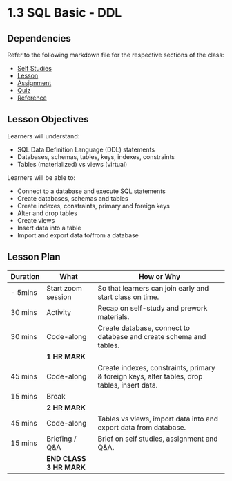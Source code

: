 # 1.3 SQL Basic - DDL

## Dependencies

Refer to the following markdown file for the respective sections of the class:

- [Self Studies](./studies.md)
- [Lesson](./lesson.md)
- [Assignment](./assignment.md)
- [Quiz](./quiz.md)
- [Reference](./reference.md)

## Lesson Objectives

Learners will understand:

- SQL Data Definition Language (DDL) statements
- Databases, schemas, tables, keys, indexes, constraints
- Tables (materialized) vs views (virtual)

Learners will be able to:

- Connect to a database and execute SQL statements
- Create databases, schemas and tables
- Create indexes, constraints, primary and foreign keys
- Alter and drop tables
- Create views
- Insert data into a table
- Import and export data to/from a database

## Lesson Plan

| Duration | What                    | How or Why                                                                                   |
| -------- | ----------------------- | -------------------------------------------------------------------------------------------- |
| - 5mins  | Start zoom session      | So that learners can join early and start class on time.                                     |
| 30 mins  | Activity                | Recap on self-study and prework materials.                                                   |
| 30 mins  | Code-along              | Create database, connect to database and create schema and tables.                           |
|          | **1 HR MARK**           |
| 45 mins  | Code-along              | Create indexes, constraints, primary & foreign keys, alter tables, drop tables, insert data. |
| 15 mins  | Break                   |                                                                                              |
|          | **2 HR MARK**           |
| 45 mins  | Code-along              | Tables vs views, import data into and export data from database.                             |
| 15 mins  | Briefing / Q&A          | Brief on self studies, assignment and Q&A.                                                   |
|          | **END CLASS 3 HR MARK** |

